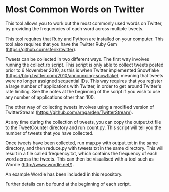 Most Common Words on Twitter
============================

This tool allows you to work out the most commonly used words on Twitter, by providing the frequencies of each word across multiple tweets.

This tool requires that Ruby and Python are installed on your computer. This tool also requires that you have the Twitter Ruby Gem (https://github.com/sferik/twitter).

Tweets can be collected in two different ways. The first way involves running the collect.rb script. This script is only able to collect tweets posted prior to 6 November 2010, as this is when Twitter implemented Snowflake (https://blog.twitter.com/2010/announcing-snowflake), meaning that tweets were no longer assigned sequential IDs. This way requires that you register a large number of applications with Twitter, in order to get around Twitter's rate limiting. See the notes at the beginning of the script if you wish to use any number of applications other than 100.

The other way of collecting tweets involves using a modified version of TwitterStream (https://github.com/arngarden/TwitterStream).

At any time during the collection of tweets, you can copy the output.txt file to the TweetCounter directory and run count.py. This script will tell you the number of tweets that you have collected.

Once tweets have been collected, run map.py with output.txt in the same directory, and then reduce.py with tweets.txt in the same directory. This will result in a file called frequency.txt, which contains the frequency of each word across the tweets. This can then be visualised with a tool such as Wordle (http://www.wordle.net/).

An example Wordle has been included in this repository.

Further details can be found at the beginning of each script.